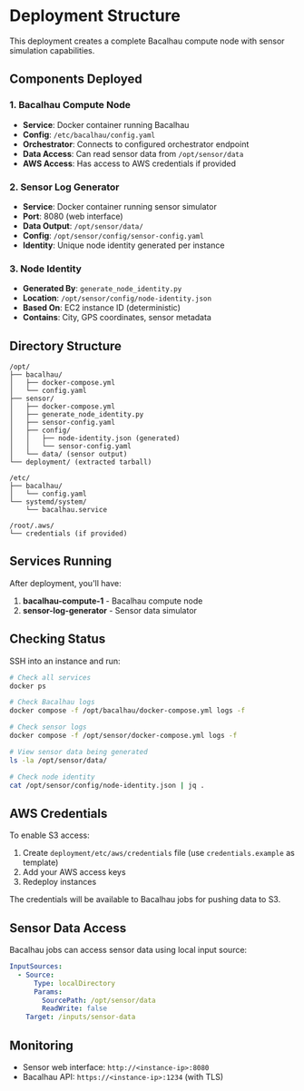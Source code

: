 # Deployment Structure

This deployment creates a complete Bacalhau compute node with sensor simulation capabilities.

## Components Deployed

### 1. Bacalhau Compute Node
- **Service**: Docker container running Bacalhau
- **Config**: `/etc/bacalhau/config.yaml`
- **Orchestrator**: Connects to configured orchestrator endpoint
- **Data Access**: Can read sensor data from `/opt/sensor/data`
- **AWS Access**: Has access to AWS credentials if provided

### 2. Sensor Log Generator
- **Service**: Docker container running sensor simulator
- **Port**: 8080 (web interface)
- **Data Output**: `/opt/sensor/data/`
- **Config**: `/opt/sensor/config/sensor-config.yaml`
- **Identity**: Unique node identity generated per instance

### 3. Node Identity
- **Generated By**: `generate_node_identity.py`
- **Location**: `/opt/sensor/config/node-identity.json`
- **Based On**: EC2 instance ID (deterministic)
- **Contains**: City, GPS coordinates, sensor metadata

## Directory Structure

```
/opt/
├── bacalhau/
│   ├── docker-compose.yml
│   └── config.yaml
├── sensor/
│   ├── docker-compose.yml
│   ├── generate_node_identity.py
│   ├── sensor-config.yaml
│   ├── config/
│   │   ├── node-identity.json (generated)
│   │   └── sensor-config.yaml
│   └── data/ (sensor output)
└── deployment/ (extracted tarball)

/etc/
├── bacalhau/
│   └── config.yaml
└── systemd/system/
    └── bacalhau.service

/root/.aws/
└── credentials (if provided)
```

## Services Running

After deployment, you'll have:

1. **bacalhau-compute-1** - Bacalhau compute node
2. **sensor-log-generator** - Sensor data simulator

## Checking Status

SSH into an instance and run:

```bash
# Check all services
docker ps

# Check Bacalhau logs
docker compose -f /opt/bacalhau/docker-compose.yml logs -f

# Check sensor logs
docker compose -f /opt/sensor/docker-compose.yml logs -f

# View sensor data being generated
ls -la /opt/sensor/data/

# Check node identity
cat /opt/sensor/config/node-identity.json | jq .
```

## AWS Credentials

To enable S3 access:

1. Create `deployment/etc/aws/credentials` file (use `credentials.example` as template)
2. Add your AWS access keys
3. Redeploy instances

The credentials will be available to Bacalhau jobs for pushing data to S3.

## Sensor Data Access

Bacalhau jobs can access sensor data using local input source:

```yaml
InputSources:
  - Source:
      Type: localDirectory
      Params:
        SourcePath: /opt/sensor/data
        ReadWrite: false
    Target: /inputs/sensor-data
```

## Monitoring

- Sensor web interface: `http://<instance-ip>:8080`
- Bacalhau API: `https://<instance-ip>:1234` (with TLS)
